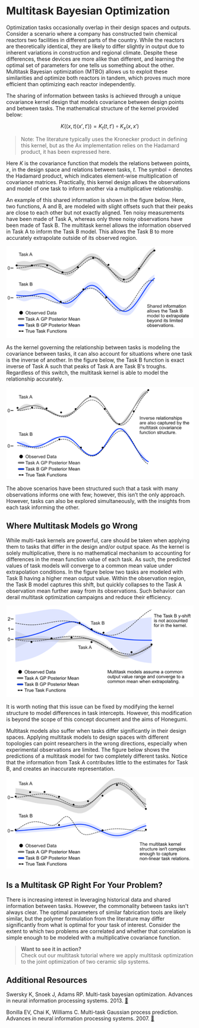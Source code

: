# Multitask Bayesian Optimization

Optimization tasks occasionally overlap in their design spaces and outputs. Consider a scenario where a company has constructed twin chemical reactors two facilities in different parts of the country. While the reactors are theoretically identical, they are likely to differ slightly in output due to inherent variations in construction and regional climate. Despite these differences, these devices are more alike than different, and learning the optimal set of parameters for one tells us something about the other. Multitask Bayesian optimization (MTBO) allows us to exploit these similarities and optimize both reactors in tandem, which proves much more efficient than optimizing each reactor independently.

The sharing of information between tasks is achieved through a unique covariance kernel design that models covariance between design points and between tasks. The mathematical structure of the kernel provided below:

$$K((x,t)(x',t')) = K_t(t,t') \circ K_x(x,x')$$

> Note: The literature typically uses the Kronecker product in defining this kernel, but as the Ax implementation relies on the Hadamard product, it has been expressed here.

Here $K$ is the covariance function that models the relations between points, $x$, in the design space and relations between tasks, $t$. The symbol $\circ$ denotes the Hadamard product, which indicates element-wise multiplication of covariance matrices. Practically, this kernel design allows the observations and model of one task to inform another via a multiplicative relationship.

An example of this shared information is shown in the figure below. Here, two functions, A and B, are modeled with slight offsets such that their peaks are close to each other but not exactly aligned. Ten noisy measurements have been made of Task A, whereas only three noisy observations have been made of Task B. The multitask kernel allows the information observed in Task A to inform the Task B model. This allows the Task B to more accurately extrapolate outside of its observed region.

![](simple_comparison.png)

As the kernel governing the relationship between tasks is modeling the covariance between tasks, it can also account for situations where one task is the inverse of another. In the figure below, the Task B function is exact inverse of Task A such that peaks of Task A are Task B's troughs. Regardless of this switch, the multitask kernel is able to model the relationship accurately.

![](inverse_comparison.png)

The above scenarios have been structured such that a task with many observations informs one with few; however, this isn’t the only approach. However, tasks can also be explored simultaneously, with the insights from each task informing the other.

## Where Multitask Models go Wrong

While multi-task kernels are powerful, care should be taken when applying them to tasks that differ in the design and/or output space. As the kernel is solely multiplicative, there is no mathematical mechanism to accounting for differences in the mean function value of each task. As such, the predicted values of task models will converge to a common mean value under extrapolation conditions. In the figure below two tasks are modeled with Task B having a higher mean output value. Within the observation region, the Task B model captures this shift, but quickly collapses to the Task A observation mean further away from its observations. Such behavior can derail multitask optimization campaigns and reduce their efficiency.

![](mean_collapse.png)

It is worth noting that this issue can be fixed by modifying the kernel structure to model differences in task intercepts. However, this modification is beyond the scope of this concept document and the aims of Honegumi.

Multitask models also suffer when tasks differ significantly in their design spaces. Applying multitask models to design spaces with different topologies can point researchers in the wrong directions, especially when experimental observations are limited. The figure below shows the predictions of a multitask model for two completely different tasks. Notice that the information from Task A contributes little to the estimates for Task B, and creates an inaccurate representation.

![](divergence.png)

## Is a Multitask GP Right For Your Problem?

There is increasing interest in leveraging historical data and shared information between tasks. However, the commonality between tasks isn't always clear. The optimal parameters of similar fabrication tools are likely similar, but the polymer formulation from the literature may differ significantly from what is optimal for your task of interest. Consider the extent to which two problems are correlated and whether that correlation is simple enough to be modeled with a multiplicative covariance function.

> **Want to see it in action?**\
Check out our multitask tutorial where we apply multitask optimization to the joint optimization of two ceramic slip systems.

## Additional Resources

Swersky K, Snoek J, Adams RP. Multi-task bayesian optimization. Advances in neural information processing systems. 2013. [🔗](https://proceedings.neurips.cc/paper/2013/hash/f33ba15effa5c10e873bf3842afb46a6-Abstract.html)

Bonilla EV, Chai K, Williams C. Multi-task Gaussian process prediction. Advances in neural information processing systems. 2007. [🔗](https://proceedings.neurips.cc/paper_files/paper/2007/hash/66368270ffd51418ec58bd793f2d9b1b-Abstract.html)
